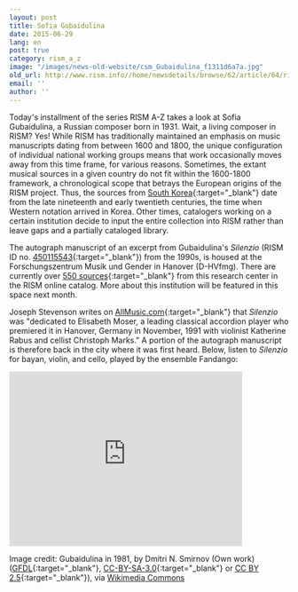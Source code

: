 ```yaml
---
layout: post
title: Sofia Gubaidulina
date: 2015-06-29
lang: en
post: true
category: rism_a_z
image: "/images/news-old-website/csm_Gubaidulina_f1311d6a7a.jpg"
old_url: http://www.rism.info//home/newsdetails/browse/62/article/64/rism-a-z-sofia-gubaidulina.html
email: ''
author: ''
---
```


Today's installment of the series RISM A-Z takes a look at Sofia Gubaidulina, a Russian composer born in 1931. Wait, a living composer in RISM? Yes! While RISM has traditionally maintained an emphasis on music manuscripts dating from between 1600 and 1800, the unique configuration of individual national working groups means that work occasionally moves away from this time frame, for various reasons. Sometimes, the extant musical sources in a given country do not fit within the 1600-1800 framework, a chronological scope that betrays the European origins of the RISM project. Thus, the sources from [South Korea](https://opac.rism.info/search?View=rism&siglum=ROK-*){:target="_blank"} date from the late nineteenth and early twentieth centuries, the time when Western notation arrived in Korea. Other times, catalogers working on a certain institution decide to input the entire collection into RISM rather than leave gaps and a partially cataloged library.


The autograph manuscript of an excerpt from Gubaidulina's _Silenzio_ (RISM ID no. [450115543](https://opac.rism.info/search?id=450115543){:target="_blank"}) from the 1990s, is housed at the Forschungszentrum Musik und Gender in Hanover (D-HVfmg). There are currently over [550 sources](https://opac.rism.info/search?View=rism&siglum=D-HVfmg){:target="_blank"} from this research center in the RISM online catalog. More about this institution will be featured in this space next month.


Joseph Stevenson writes on [AllMusic.com](http://www.allmusic.com/composition/silenzio-pieces-5-for-bayan-violin-cello-mc0002427101){:target="_blank"} that _Silenzio_ was "dedicated to Elisabeth Moser, a leading classical accordion player who premiered it in Hanover, Germany in November, 1991 with violinist Katherine Rabus and cellist Christoph Marks." A portion of the autograph manuscript is therefore back in the city where it was first heard. Below, listen to _Silenzio_ for bayan, violin, and cello, played by the ensemble Fandango:


<iframe width="420" height="315" src="https://www.youtube.com/embed/jIMJB92Hifc" frameborder="0" allowfullscreen></iframe>

Image credit: Gubaidulina in 1981, by Dmitri N. Smirnov (Own work) ([GFDL](http://www.gnu.org/copyleft/fdl.html){:target="_blank"}, [CC-BY-SA-3.0](http://creativecommons.org/licenses/by-sa/3.0/){:target="_blank"} or [CC BY 2.5](http://creativecommons.org/licenses/by/2.5){:target="_blank"}), via [Wikimedia Commons](http://rism.info/http:// "external-link-new-window")
